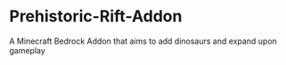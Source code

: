 # Prehistoric-Rift-Addon
A Minecraft Bedrock Addon that aims to add dinosaurs and expand upon gameplay
